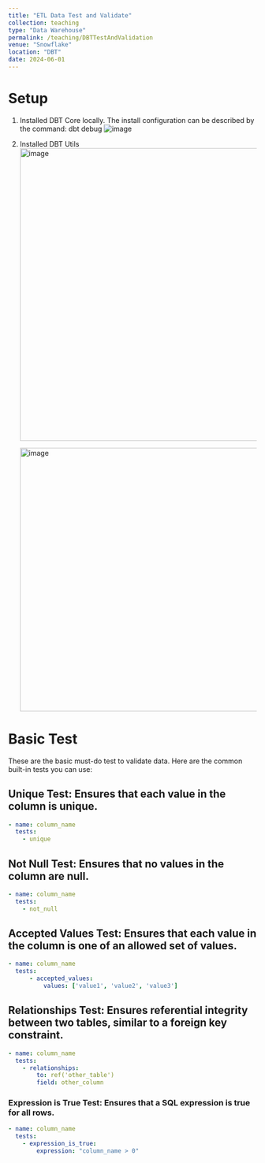 ```yaml
---
title: "ETL Data Test and Validate"
collection: teaching
type: "Data Warehouse"
permalink: /teaching/DBTTestAndValidation
venue: "Snowflake"
location: "DBT"
date: 2024-06-01
---
```


# Setup
1. Installed DBT Core locally. The install configuration can be described by the command: dbt debug
   ![image](https://github.com/user-attachments/assets/45b39419-c1a6-4d97-a4d1-f788200c5434)
 
2. Installed DBT Utils
   <img width="594" alt="image" src="https://github.com/user-attachments/assets/27d0cd44-4366-4471-9f41-44cb4d15b52c">
   
   <img width="535" alt="image" src="https://github.com/user-attachments/assets/acb88c05-5c0c-40f2-92a0-f97f37b7960d">


# Basic Test

These are the basic must-do test to validate data. Here are the common built-in tests you can use:

## Unique Test: Ensures that each value in the column is unique.
```yaml
- name: column_name
  tests:
    - unique
```

## Not Null Test: Ensures that no values in the column are null.
```yaml
- name: column_name
  tests:
    - not_null
```

## Accepted Values Test: Ensures that each value in the column is one of an allowed set of values.
```yaml
- name: column_name
  tests:
      - accepted_values:
          values: ['value1', 'value2', 'value3']
```

## Relationships Test: Ensures referential integrity between two tables, similar to a foreign key constraint.
```yaml
- name: column_name
  tests:
    - relationships:
        to: ref('other_table')
        field: other_column
```

### Expression is True Test: Ensures that a SQL expression is true for all rows.
```yaml
- name: column_name
  tests:
    - expression_is_true:
        expression: "column_name > 0"
```

